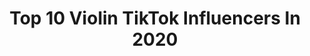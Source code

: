 ---
title: Top 10 Violin TikTok Influencers In 2020
description: >-
  Find top violin TikTok influencers in 2020. Most popular hashtags: #violin #foryou #violinplayer #electricviolin.
platform: TikTok
hits: 6
text_top: Discover the top-rated TikTok profiles on inBeat.
text_bottom: Our database holds 6 TikTok influencers like this for you to collaborate.
profiles:
  - username: "chloetrevor_violin"
    fullname: >-
      chloetrevor_violin
    bio: >-
      Violinist Christian Wife Dog Mom IG: @chloetrevor_violin
    location: "United States"
    followers: 2590
    engagement: 1488
    commentsToLikes: 0.043415
    id: ckbl6jtuj4cht0j236wjieer1
    verified: false
    hashtags: "#tiktokviolinist, #foryoupage, #violin, #violinnation"
  - username: "violinonfire"
    fullname: >-
      Patrick Contreras
    bio: >-
      Patrick Contreras Watch my new video GHOST STORIES here 👇🏽
    location: "United States"
    followers: 40400
    engagement: 1031
    commentsToLikes: 0.058491
    id: ckd0y4a3ml5nm0j23mvnye0tg
    verified: false
    hashtags: "#electricviolin, #violincover, #fresno559, #violinonfire"
  - username: "fabioferreiraviolino"
    fullname: >-
      Fábio Ferreira Violino
    bio: >-
      ME SEGUE NO INSTA E YOUTUBE🎻👆 @fabioferreiraviolino
    location: "Brazil"
    followers: 18900
    engagement: 1300
    commentsToLikes: 0.064334
    id: ckc8gqz9wb1xj0j23w143jdlh
    verified: false
    hashtags: "#fouryou, #fabioferreiraviolin, #fabioferreiraviolino, #violin"
  - username: "followtheviolin"
    fullname: >-
      FollowTheViolin
    bio: >-
      Izsak Farkas Violinist 🎻🔥 FollowTheViolin on Instagram and youtube
    location: "Hungary"
    followers: 2102
    engagement: 519
    commentsToLikes: 0.045544
    id: ckc3788i4w2tw0j23gnkcd870
    verified: false
    hashtags: "#violin, #loop, #relax, #cover"
  - username: "katy_graciosa"
    fullname: >-
      Katy T International
    bio: >-
      KATY TINDEMARK international acc (eng, ru, esp, se) Any verbal violence - block
    location: "Latvia"
    followers: 6236
    engagement: 1048
    commentsToLikes: 0.022059
    id: ckb9elu9628f60j23kfao71vh
    verified: false
    hashtags: "#fyp, #sweden, #duet, #foryou"
  - username: "as_mg"
    fullname: >-
      MG_AS 🇲🇽
    bio: >-
      Mexican 🇲🇽 If you know me, please keep discretion 😆
    location: "Mexico"
    followers: 3713
    engagement: 1592
    commentsToLikes: 0.034473
    id: ckb9g6cwr55hz0j23ebegfleg
    verified: false
    hashtags: "#otaku, #kpopers, #fudanshi, #yaoi"
---